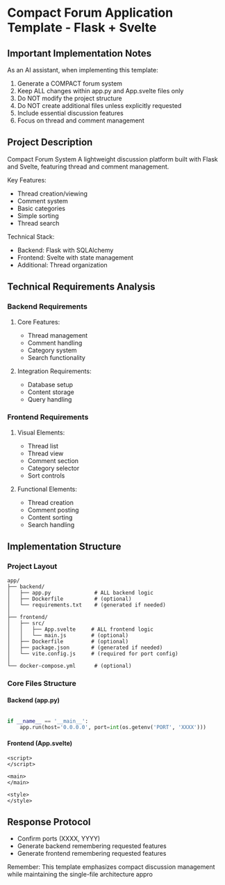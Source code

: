 # Compact Forum Application Template - Flask + Svelte

## Important Implementation Notes

As an AI assistant, when implementing this template:
1. Generate a COMPACT forum system
2. Keep ALL changes within app.py and App.svelte files only
3. Do NOT modify the project structure
4. Do NOT create additional files unless explicitly requested
5. Include essential discussion features
6. Focus on thread and comment management

## Project Description

Compact Forum System
A lightweight discussion platform built with Flask and Svelte, featuring thread and comment management.

Key Features:
- Thread creation/viewing
- Comment system
- Basic categories
- Simple sorting
- Thread search

Technical Stack:
- Backend: Flask with SQLAlchemy
- Frontend: Svelte with state management
- Additional: Thread organization

## Technical Requirements Analysis

### Backend Requirements
1. Core Features:
   - Thread management
   - Comment handling
   - Category system
   - Search functionality

2. Integration Requirements:
   - Database setup
   - Content storage
   - Query handling

### Frontend Requirements
1. Visual Elements:
   - Thread list
   - Thread view
   - Comment section
   - Category selector
   - Sort controls

2. Functional Elements:
   - Thread creation
   - Comment posting
   - Content sorting
   - Search handling

## Implementation Structure

### Project Layout
```plaintext
app/
├── backend/
│   ├── app.py              # ALL backend logic
│   ├── Dockerfile          # (optional)
│   └── requirements.txt    # (generated if needed)
│
├── frontend/
│   ├── src/
│   │   ├── App.svelte     # ALL frontend logic
│   │   └── main.js        # (optional)
│   ├── Dockerfile         # (optional)
│   ├── package.json       # (generated if needed)
│   └── vite.config.js     # (required for port config)
│
└── docker-compose.yml      # (optional)
```

### Core Files Structure

#### Backend (app.py)
```python

if __name__ == '__main__':
    app.run(host='0.0.0.0', port=int(os.getenv('PORT', 'XXXX')))
```

#### Frontend (App.svelte)
```svelte
<script>
</script>

<main>
</main>

<style>
</style>
```

## Response Protocol
- Confirm ports (XXXX, YYYY)
- Generate backend remembering requested features
- Generate frontend remembering requested features

Remember: This template emphasizes compact discussion management while maintaining the single-file architecture appro